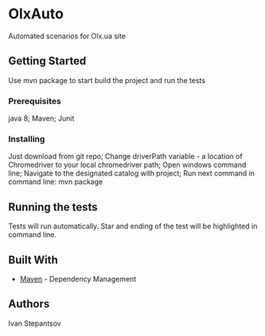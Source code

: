 # OlxAuto
Automated scenarios for Olx.ua site

## Getting Started

Use mvn package to start build the project and run the tests  

### Prerequisites

java 8; 
Maven;
Junit

### Installing
Just download from git repo;
Change driverPath variable - a location of Chromedriver to your local chromedriver path;
Open windows command line; 
Navigate to the designated catalog with project;
Run next command in command line: 
mvn package

## Running the tests 

Tests will run automatically. Star and ending of the test will be highlighted in command line.  


## Built With

* [Maven](https://maven.apache.org/) - Dependency Management


## Authors
Ivan Stepantsov 

